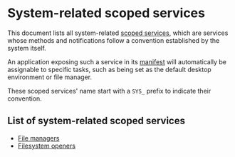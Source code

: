 # System-related scoped services

This document lists all system-related [scoped services](../services.md#scoped-services), which are services whose methods and notifications follow a convention established by the system itself.

An application exposing such a service in its [manifest](../applications/manifest.md) will automatically be assignable to specific tasks, such as being set as the default desktop environment or file manager.

These scoped services' name start with a `SYS_` prefix to indicate their convention.

## List of system-related scoped services

* [File managers](file-manager.md)
* [Filesystem openers](filesystem-opener.md)